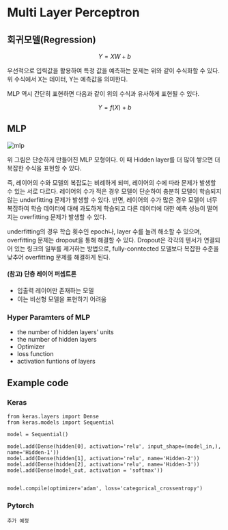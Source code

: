 # Multi Layer Perceptron

## 회귀모델(Regression)

$$Y = XW + b$$

우선적으로 입력값을 활용하여 특정 값을 예측하는 문제는 위와 같이 수식화할 수 있다. 위 수식에서 X는 데이터, Y는 예측값을 의미한다. 

MLP 역시 간단히 표현하면 다음과 같이 위의 수식과 유사하게 표현될 수 있다.

$$Y = f(X) + b$$





## MLP

![mlp](https://miro.medium.com/max/1050/1*-IPQlOd46dlsutIbUq1Zcw.png)

위 그림은 단순하게 만들어진 MLP 모형이다. 이 때 Hidden layer를 더 많이 쌓으면 더 복잡한 수식을 표현할 수 있다.

즉, 레이어의 수와 모델의 복잡도는 비례하게 되며, 레이어의 수에 따라 문제가 발생할 수 있는 서로 다르다. 레이어의 수가 적은 경우 모델이 단순하여 충분히 모델이 학습되지 않는 underfitting 문제가 발생할 수 있다. 반면, 레이어의 수가 많은 경우 모델이 너무 복잡하여 학습 데이터에 대해 과도하게 학습되고 다른 데이터에 대한 예측 성능이 떨어지는 overfitting 문제가 발생할 수 있다.

underfitting의 경우 학습 횟수인 epoch나, layer 수를 늘려 해소할 수 있으며, overfitting 문제는 dropout을 통해 해결할 수 있다. Dropout은 각각의 텐서가 연결되어 있는 링크의 일부를 제거하는 방법으로, fully-conntected 모델보다 복잡한 수준을 낮추어 overfitting 문제를 해결하게 된다.

#### (참고) 단층 레이어 퍼셉트론

- 입출력 레이어만 존재하는 모델
- 이는 비선형 모델을 표현하기 어려움

### Hyper Paramters of MLP

- the number of hidden layers' units
- the number of hidden layers
- Optimizer
- loss function
- activation funtions of layers


## Example code

### Keras

```
from keras.layers import Dense
from keras.models import Sequential

model = Sequential()

model.add(Dense(hidden[0], activation='relu', input_shape=(model_in,), name='Hidden-1'))
model.add(Dense(hidden[1], activation='relu', name='Hidden-2'))
model.add(Dense(hidden[2], activation='relu', name='Hidden-3'))
model.add(Dense(model_out, activation = 'softmax'))


model.compile(optimizer='adam', loss='categorical_crossentropy')
```

### Pytorch

```
추가 예정
```